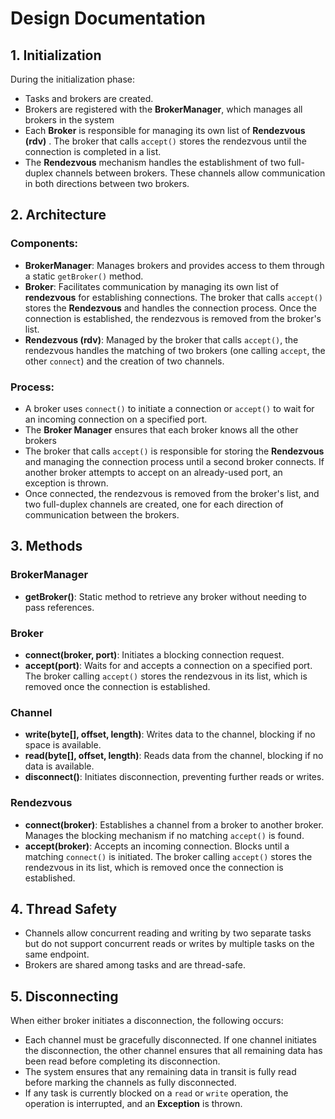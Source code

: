 # Design Documentation

## 1. Initialization

During the initialization phase:
- Tasks and brokers are created.
- Brokers are registered with the **BrokerManager**, which manages all brokers in the system
- Each **Broker** is responsible for managing its own list of **Rendezvous (rdv)** . The broker that calls `accept()` stores the rendezvous until the connection is completed in a list.
- The **Rendezvous** mechanism handles the establishment of two full-duplex channels between brokers. These channels allow communication in both directions between two brokers.

## 2. Architecture

### Components:
- **BrokerManager**: Manages brokers and provides access to them through a static `getBroker()` method.
- **Broker**: Facilitates communication by managing its own list of **rendezvous** for establishing connections. The broker that calls `accept()` stores the **Rendezvous** and handles the connection process. Once the connection is established, the rendezvous is removed from the broker's list.
- **Rendezvous (rdv)**: Managed by the broker that calls `accept()`, the rendezvous handles the matching of two brokers (one calling `accept`, the other `connect`) and the creation of two channels.

### Process:
- A broker uses `connect()` to initiate a connection or `accept()` to wait for an incoming connection on a specified port.
- The **Broker Manager** ensures that each broker knows all the other brokers
- The broker that calls `accept()` is responsible for storing the **Rendezvous** and managing the connection process until a second broker connects. If another broker attempts to accept on an already-used port, an exception is thrown.
- Once connected, the rendezvous is removed from the broker's list, and two full-duplex channels are created, one for each direction of communication between the brokers.

## 3. Methods

### BrokerManager
- **getBroker()**: Static method to retrieve any broker without needing to pass references.

### Broker
- **connect(broker, port)**: Initiates a blocking connection request.
- **accept(port)**: Waits for and accepts a connection on a specified port. The broker calling `accept()` stores the rendezvous in its list, which is removed once the connection is established.

### Channel
- **write(byte[], offset, length)**: Writes data to the channel, blocking if no space is available.
- **read(byte[], offset, length)**: Reads data from the channel, blocking if no data is available.
- **disconnect()**: Initiates disconnection, preventing further reads or writes.

### Rendezvous
- **connect(broker)**: Establishes a channel from a broker to another broker. Manages the blocking mechanism if no matching `accept()` is found.
- **accept(broker)**: Accepts an incoming connection. Blocks until a matching `connect()` is initiated. The broker calling `accept()` stores the rendezvous in its list, which is removed once the connection is established.

## 4. Thread Safety

- Channels allow concurrent reading and writing by two separate tasks but do not support concurrent reads or writes by multiple tasks on the same endpoint.
- Brokers are shared among tasks and are thread-safe.

## 5. Disconnecting

When either broker initiates a disconnection, the following occurs:
- Each channel must be gracefully disconnected. If one channel initiates the disconnection, the other channel ensures that all remaining data has been read before completing its disconnection.
- The system ensures that any remaining data in transit is fully read before marking the channels as fully disconnected.
- If any task is currently blocked on a `read` or `write` operation, the operation is interrupted, and an **Exception** is thrown.

